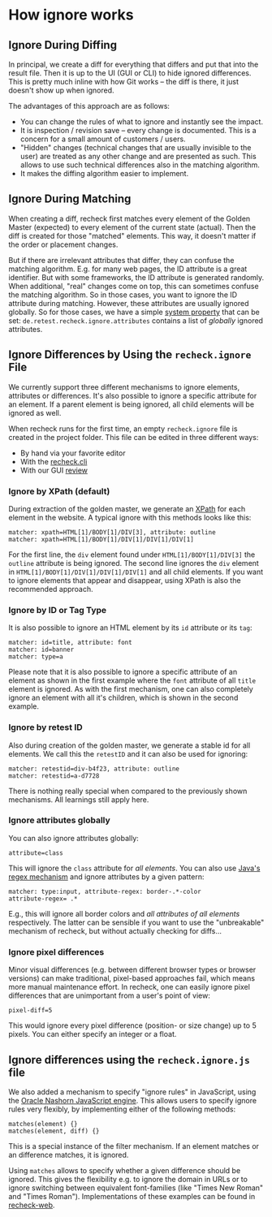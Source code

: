 # How ignore works

## Ignore During Diffing

In principal, we create a diff for everything that differs and put that into the result file. Then it is up to the UI (GUI or CLI) to hide ignored differences. This is pretty much inline with how Git works – the diff is there, it just doesn't show up when ignored.

The advantages of this approach are as follows:

- You can change the rules of what to ignore and instantly see the impact.
- It is inspection / revision save – every change is documented. This is a concern for a small amount of customers / users.
- "Hidden" changes (technical changes that are usually invisible to the user) are treated as any other change and are presented as such. This allows to use such technical differences also in the matching algorithm.
- It makes the diffing algorithm easier to implement.

## Ignore During Matching

When creating a diff, recheck first matches every element of the Golden Master (expected) to every element of the current state (actual). Then the diff is created for those "matched" elements. This way, it doesn't matter if the order or placement changes.

But if there are irrelevant attributes that differ, they can confuse the matching algorithm. E.g. for many web pages, the ID attribute is a great identifier. But with some frameworks, the ID attribute is generated randomly.  When additional, "real" changes come on top, this can sometimes confuse the matching algorithm. So in those cases, you want to ignore the ID attribute during matching. However, these attributes are usually ignored globally. So for those cases, we have a simple [system property](https://docs.oracle.com/javase/tutorial/essential/environment/sysprop.html) that can be set: `de.retest.recheck.ignore.attributes` contains a list of _globally_ ignored attributes.

## Ignore Differences by Using the `recheck.ignore` File

We currently support three different mechanisms to ignore elements, attributes or differences. It's also possible to ignore a specific attribute for an element. If a parent element is being ignored, all child elements will be ignored as well.

When recheck runs for the first time, an empty `recheck.ignore` file is created in the project folder. This file can be edited in three different ways:

* By hand via your favorite editor
* With the [recheck.cli](https://github.com/retest/recheck.cli)
* With our GUI [review](https://retest.de/review/)

### Ignore by XPath (default)

During extraction of the golden master, we generate an [XPath](https://en.wikipedia.org/wiki/XPath) for each element in the website. A typical ignore with this methods looks like this:

```
matcher: xpath=HTML[1]/BODY[1]/DIV[3], attribute: outline
matcher: xpath=HTML[1]/BODY[1]/DIV[1]/DIV[1]/DIV[1]
```

For the first line, the `div` element found under `HTML[1]/BODY[1]/DIV[3]` the `outline` attribute is being ignored. The second line ignores the `div` element in `HTML[1]/BODY[1]/DIV[1]/DIV[1]/DIV[1]` and all child elements. If you want to ignore elements that appear and disappear, using XPath is also the recommended approach.

### Ignore by ID or Tag Type

It is also possible to ignore an HTML element by its `id` attribute or its `tag`:

```
matcher: id=title, attribute: font
matcher: id=banner
matcher: type=a
```

Please note that it is also possible to ignore a specific attribute of an element as shown in the first example where the `font` attribute of all `title` element is ignored. As with the first mechanism, one can also completely ignore an element with all it's children, which is shown in the second example.

### Ignore by retest ID

Also during creation of the golden master, we generate a stable id for all elements. We call this the `retestID` and it can also be used for ignoring:

```
matcher: retestid=div-b4f23, attribute: outline
matcher: retestid=a-d7728
```

There is nothing really special when compared to the previously shown mechanisms. All learnings still apply here.

### Ignore attributes globally

You can also ignore attributes globally:

```
attribute=class
```

This will ignore the `class` attribute for _all elements_. You can also use [Java's regex mechanism](https://docs.oracle.com/javase/10/docs/api/java/util/regex/Pattern.html) and ignore attributes by a given pattern:

```
matcher: type:input, attribute-regex: border-.*-color
attribute-regex= .*
```

E.g., this will ignore all border colors and _all attributes of all elements_ respectively. 
The latter can be sensible if you want to use the "unbreakable" mechanism of recheck, but without actually checking for diffs...

### Ignore pixel differences

Minor visual differences (e.g. between different browser types or browser versions) can make traditional, pixel-based approaches fail, which means more manual maintenance effort. In recheck, one can easily ignore pixel differences that are unimportant from a user's point of view:

```
pixel-diff=5
```

This would ignore every pixel difference (position- or size change) up to 5 pixels. You can either specify an integer or a float.

## Ignore differences using the `recheck.ignore.js` file

We also added a mechanism to specify "ignore rules" in JavaScript, using the [Oracle Nashorn JavaScript engine](https://en.wikipedia.org/wiki/Nashorn_(JavaScript_engine)). This allows users to specify ignore rules very flexibly, by implementing either of the following methods: 

```
matches(element) {}
matches(element, diff) {}
```

This is a special instance of the filter mechanism. If an element matches or an difference matches, it is ignored.

Using `matches` allows to specify whether a given difference should be ignored. This gives the flexibility e.g. to ignore the domain in URLs or to ignore switching between equivalent font-families (like "Times New Roman" and "Times Roman"). Implementations of these examples can be found in [recheck-web](https://github.com/retest/recheck-web/blob/master/.retest/recheck.ignore.js).
